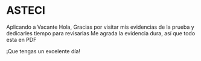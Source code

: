 # ASTECI
Aplicando a Vacante
Hola,
Gracias por visitar mis evidencias de la prueba y dedicarles tiempo para revisarlas
Me agrada la evidencia dura, así que todo esta en PDF

¡Que tengas un excelente día!
